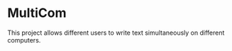 MultiCom
========

This project allows different users to write text simultaneously on different computers.
